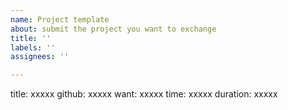 ```yaml
---
name: Project template
about: submit the project you want to exchange
title: ''
labels: ''
assignees: ''

---
```


title: xxxxx
github: xxxxx 
want: xxxxx
time: xxxxx
duration: xxxxx
